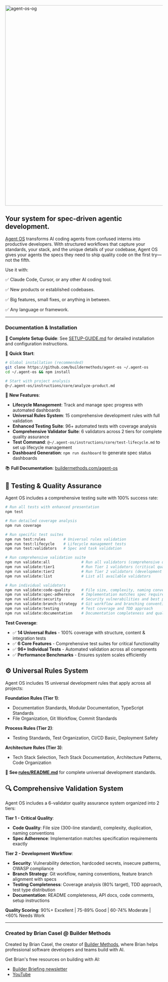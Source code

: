 <img width="1280" height="640" alt="agent-os-og" src="https://github.com/user-attachments/assets/e897628e-7063-4bab-a69a-7bb6d7ac8403" />

## Your system for spec-driven agentic development.

[Agent OS](https://buildermethods.com/agent-os) transforms AI coding agents from confused interns into productive developers. With structured workflows that capture your standards, your stack, and the unique details of your codebase, Agent OS gives your agents the specs they need to ship quality code on the first try—not the fifth.

Use it with:

✅ Claude Code, Cursor, or any other AI coding tool.

✅ New products or established codebases.

✅ Big features, small fixes, or anything in between.

✅ Any language or framework.

---

### Documentation & Installation

📖 **Complete Setup Guide**: See [SETUP-GUIDE.md](SETUP-GUIDE.md) for detailed installation and configuration instructions.

🚀 **Quick Start**: 
```bash
# Global installation (recommended)
git clone https://github.com/buildermethods/agent-os ~/.agent-os
cd ~/.agent-os && npm install

# Start with project analysis
@~/.agent-os/instructions/core/analyze-product.md
```

🔧 **New Features**:
- **Lifecycle Management**: Track and manage spec progress with automated dashboards
- **Universal Rules System**: 15 comprehensive development rules with full validation
- **Enhanced Testing Suite**: 96+ automated tests with coverage analysis
- **Comprehensive Validator Suite**: 6 validators across 2 tiers for complete quality assurance
- **Test Command**: `@~/.agent-os/instructions/core/test-lifecycle.md` to set up lifecycle management
- **Dashboard Generation**: `npm run dashboard` to generate spec status dashboards

📚 **Full Documentation**: [buildermethods.com/agent-os](https://buildermethods.com/agent-os)

## 🧪 Testing & Quality Assurance

Agent OS includes a comprehensive testing suite with 100% success rate:

```bash
# Run all tests with enhanced presentation
npm test

# Run detailed coverage analysis  
npm run coverage

# Run specific test suites
npm run test:rules        # Universal rules validation
npm run test:lifecycle    # Lifecycle management tests
npm run test:validators   # Spec and task validation

# Run comprehensive validation suite
npm run validate:all              # Run all validators (comprehensive quality check)
npm run validate:tier1            # Run Tier 1 validators (critical quality)
npm run validate:tier2            # Run Tier 2 validators (development workflow)
npm run validate:list             # List all available validators

# Run individual validators
npm run validate:code-quality     # File size, complexity, naming conventions
npm run validate:spec-adherence   # Implementation matches spec requirements
npm run validate:security         # Security vulnerabilities and best practices
npm run validate:branch-strategy  # Git workflow and branching conventions
npm run validate:testing          # Test coverage and TDD approach
npm run validate:documentation    # Documentation completeness and quality
```

**Test Coverage**:
- ✅ **14 Universal Rules** - 100% coverage with structure, content & integration tests
- ✅ **6 Core Features** - Comprehensive test suites for critical functionality  
- ✅ **96+ Individual Tests** - Automated validation across all components
- ✅ **Performance Benchmarks** - Ensures system scales efficiently

## ⚙️ Universal Rules System

Agent OS includes 15 universal development rules that apply across all projects:

**Foundation Rules (Tier 1)**:
- Documentation Standards, Modular Documentation, TypeScript Standards
- File Organization, Git Workflow, Commit Standards

**Process Rules (Tier 2)**:  
- Testing Standards, Test Organization, CI/CD Basic, Deployment Safety

**Architecture Rules (Tier 3)**:
- Tech Stack Selection, Tech Stack Documentation, Architecture Patterns, Code Organization

📖 **See [rules/README.md](rules/README.md)** for complete universal development standards.

## 🔍 Comprehensive Validation System
Agent OS includes a 6-validator quality assurance system organized into 2 tiers:

**Tier 1 - Critical Quality**:
- **Code Quality**: File size (300-line standard), complexity, duplication, naming conventions
- **Spec Adherence**: Implementation matches specification requirements exactly

**Tier 2 - Development Workflow**:
- **Security**: Vulnerability detection, hardcoded secrets, insecure patterns, OWASP compliance
- **Branch Strategy**: Git workflow, naming conventions, feature branch alignment with specs
- **Testing Completeness**: Coverage analysis (80% target), TDD approach, test type distribution
- **Documentation**: README completeness, API docs, code comments, setup instructions

**Quality Scoring**: 90%+ Excellent | 75-89% Good | 60-74% Moderate | <60% Needs Work

---

### Created by Brian Casel @ Builder Methods

Created by Brian Casel, the creator of [Builder Methods](https://buildermethods.com), where Brian helps professional software developers and teams build with AI.

Get Brian's free resources on building with AI:
- [Builder Briefing newsletter](https://buildermethods.com)
- [YouTube](https://youtube.com/@briancasel)